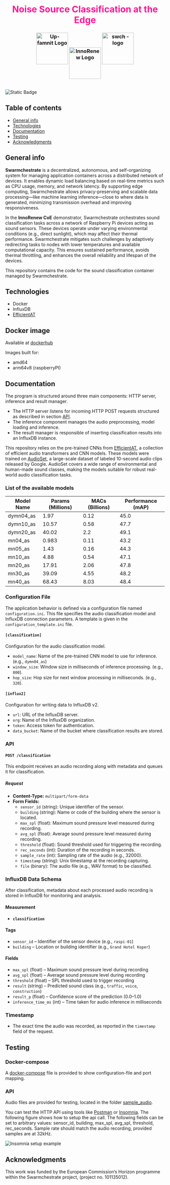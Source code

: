 
<div align="center" >
    <h1 >
      <span style="color: #FF1493" >Noise Source Classification at the Edge</span>
    </h1>
    <h3>
        <img alt="Up-famnit Logo" src="https://www.famnit.upr.si/img/UP_FAMNIT.png"  height ="100px">
        <img alt="InnoRenew Logo" src="https://innorenew.eu/app/themes/innorenew/assets/img/logo_color.svg" style="vertical-align: middle" height ="100px">
        <img alt="swch - logo" src="https://www.swarmchestrate.eu/wp-content/uploads/2024/04/logo-horizontal.png"  height ="100px">
  </h3>
  </div>
  <div align="left">
    <br>
    <img alt="Static Badge" src="https://img.shields.io/badge/license-MIT-green">
</div>



## Table of contents
* [General info](#general-info)
* [Technologies](#technologies)
* [Documentation](#documentation)
* [Testing](#testing)
* [Acknowledgments](#acknowledgments)


## General info

**Swarmchestrate** is a decentralized, autonomous, and self-organizing system for managing application containers across a distributed network of devices. It enables dynamic load balancing based on real-time metrics such as CPU usage, memory, and network latency. By supporting edge computing, Swarmchestrate allows privacy-preserving and scalable data processing—like machine learning inference—close to where data is generated, minimizing transmission overhead and improving responsiveness.

In the **InnoRenew CoE** demonstrator, Swarmchestrate orchestrates sound classification tasks across a network of Raspberry Pi devices acting as sound sensors. These devices operate under varying environmental conditions (e.g., direct sunlight), which may affect their thermal performance. Swarmchestrate mitigates such challenges by adaptively redirecting tasks to nodes with lower temperatures and available computational capacity. This ensures sustained performance, avoids thermal throttling, and enhances the overall reliability and lifespan of the devices.

This repository contains the code for the sound classification container managed by Swarmchestrate.

## Technologies

- Docker
- InfluxDB
- [EfficientAT](https://github.com/fschmid56/EfficientAT)

## Docker image

Available at [dockerhub](https://hub.docker.com/repository/docker/nikih94/audio_classification/)

Images built for:
- amd64
- arm64v8 (raspberryPI)

## Documentation

The program is structured around three main components: HTTP server, inference and result manager.
- The HTTP server listens for incoming HTTP POST requests structured as described in section [API](###api).
- The inference component manages the audio preprocessing, model loading and inference.
- The result manager is responsible of inserting classification results into an InfluxDB instance.

This repository relies on the pre-trained CNNs from [EfficientAT](https://github.com/fschmid56/EfficientAT), a collection of efficient audio transformers and CNN models. These models were trained on [AudioSet](https://research.google.com/audioset/), a large-scale dataset of labeled 10-second audio clips released by Google. AudioSet covers a wide range of environmental and human-made sound classes, making the models suitable for robust real-world audio classification tasks.

### List of the available models

| Model Name        | Params (Millions) | MACs (Billions) | Performance (mAP) |
|-------------------|-------------------|-----------------|-------------------|
| dymn04_as         | 1.97              | 0.12            | 45.0              |
| dymn10_as         | 10.57             | 0.58            | 47.7              |
| dymn20_as         | 40.02             | 2.2             | 49.1              |
| mn04_as           | 0.983             | 0.11            | 43.2              |
| mn05_as           | 1.43              | 0.16            | 44.3              |
| mn10_as           | 4.88              | 0.54            | 47.1              |
| mn20_as           | 17.91             | 2.06            | 47.8              |
| mn30_as           | 39.09             | 4.55            | 48.2              |
| mn40_as           | 68.43             | 8.03            | 48.4              |



### Configuration File

The application behavior is defined via a configuration file named `configuration.ini`. This file specifies the audio classification model and InfluxDB connection parameters.
A template is given in the `configuration_template.ini` file.

#### `[classification]`

Configuration for the audio classification model.

- `model_name`: Name of the pre-trained CNN model to use for inference. (e.g.,  `dymn04_as`)
- `window_size`: Window size in milliseconds of inference processing. (e.g., `800`).
- `hop_size`: Hop size for next window processing in milliseconds. (e.g., `320`).

#### `[influx2]`

Configuration for writing data to InfluxDB v2.

- `url`: URL of the InfluxDB server.
- `org`: Name of the InfluxDB organization.
- `token`: Access token for authentication.
- `data_bucket`: Name of the bucket where classification results are stored.


### API

#### `POST /classification`

This endpoint receives an audio recording along with metadata and queues it for classification.

##### Request

- **Content-Type:** `multipart/form-data`
- **Form Fields:**
  - `sensor_id` (string): Unique identifier of the sensor.
  - `building` (string): Name or code of the building where the sensor is located.
  - `max_spl` (float): Maximum sound pressure level measured during recording.
  - `avg_spl` (float): Average sound pressure level measured during recording.
  - `threshold` (float): Sound threshold used for triggering the recording.
  - `rec_seconds` (int): Duration of the recording in seconds.
  - `sample_rate` (int): Sampling rate of the audio (e.g., 32000).
  - `timestamp` (string): Unix timestamp at the recording capturing.
  - `file` (binary): The audio file (e.g., WAV format) to be classified.


### InfluxDB Data Schema

After classification, metadata about each processed audio recording is stored in InfluxDB for monitoring and analysis.

#### Measurement

- **`classification`**

#### Tags

- `sensor_id` – Identifier of the sensor device (e.g., `raspi-01`)
- `building` – Location or building identifier (e.g., `Grand Hotel Koper`)

#### Fields

- `max_spl` (float) – Maximum sound pressure level during recording
- `avg_spl` (float) – Average sound pressure level during recording
- `threshold` (float) – SPL threshold used to trigger recording
- `result` (string) – Predicted sound class (e.g., `traffic`, `voice`, `construction`)
- `result_p` (float) – Confidence score of the prediction (0.0–1.0)
- `inference_time_ms` (int) – Time taken for audio inference in milliseconds


### Timestamp

- The exact time the audio was recorded, as reported in the `timestamp` field of the request.

## Testing

### Docker-compose

A [docker-compose](docker-compose.yml) file is provided to show configuration-file and port mapping.

### API

Audio files are provided for testing, located in the folder [sample_audio](sample_audio).

You can test the HTTP API using tools like [Postman](https://www.postman.com/) or [Insomnia](https://insomnia.rest/).
The following figure shows how to setup the api call.
The following fields can be set to arbitrary values: sensor_id, building, max_spl, avg_spl, threshold, rec_seconds.
Sample rate should match the audio recording, provided samples are at 32kHz.

![Insomnia setup example](./images/api_call.png)


## Acknowledgments

This work was funded by the European Commission’s Horizon programme within the Swarmchestrate project, (project no. 101135012).
